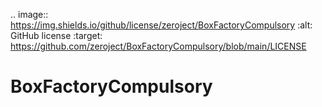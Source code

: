 .. image:: https://img.shields.io/github/license/zeroject/BoxFactoryCompulsory
   :alt: GitHub license
   :target: https://github.com/zeroject/BoxFactoryCompulsory/blob/main/LICENSE
# BoxFactoryCompulsory
